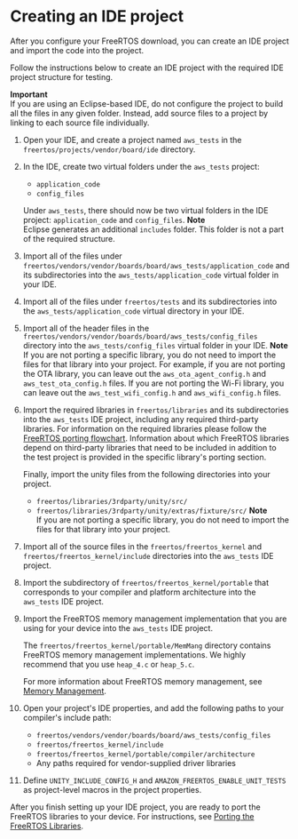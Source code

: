# Creating an IDE project<a name="porting-create-project"></a>

After you configure your FreeRTOS download, you can create an IDE project and import the code into the project\.

Follow the instructions below to create an IDE project with the required IDE project structure for testing\. 

**Important**  
If you are using an Eclipse\-based IDE, do not configure the project to build all the files in any given folder\. Instead, add source files to a project by linking to each source file individually\.

1. Open your IDE, and create a project named `aws_tests` in the `freertos/projects/vendor/board/ide` directory\.

1. In the IDE, create two virtual folders under the `aws_tests` project:
   + `application_code`
   + `config_files`

   Under `aws_tests`, there should now be two virtual folders in the IDE project: `application_code` and `config_files`\.
**Note**  
Eclipse generates an additional `includes` folder\. This folder is not a part of the required structure\.

1. Import all of the files under `freertos/vendors/vendor/boards/board/aws_tests/application_code` and its subdirectories into the `aws_tests/application_code` virtual folder in your IDE\.

1. Import all of the files under `freertos/tests` and its subdirectories into the `aws_tests/application_code` virtual directory in your IDE\.

1. Import all of the header files in the `freertos/vendors/vendor/boards/board/aws_tests/config_files` directory into the `aws_tests/config_files` virtual folder in your IDE\.
**Note**  
If you are not porting a specific library, you do not need to import the files for that library into your project\. For example, if you are not porting the OTA library, you can leave out the `aws_ota_agent_config.h` and `aws_test_ota_config.h` files\. If you are not porting the Wi\-Fi library, you can leave out the `aws_test_wifi_config.h` and `aws_wifi_config.h` files\.

1. Import the required libraries in `freertos/libraries` and its subdirectories into the `aws_tests` IDE project, including any required third\-party libraries\. For information on the required libraries please follow the [FreeRTOS porting flowchart](https://docs.aws.amazon.com/freertos/latest/portingguide/porting-chart.html)\. Information about which FreeRTOS libraries depend on third\-party libraries that need to be included in addition to the test project is provided in the specific library's porting section\. 

   Finally, import the unity files from the following directories into your project\.
   + `freertos/libraries/3rdparty/unity/src/`
   + `freertos/libraries/3rdparty/unity/extras/fixture/src/`
**Note**  
If you are not porting a specific library, you do not need to import the files for that library into your project\.

1. Import all of the source files in the `freertos/freertos_kernel` and `freertos/freertos_kernel/include` directories into the `aws_tests` IDE project\.

1. Import the subdirectory of `freertos/freertos_kernel/portable` that corresponds to your compiler and platform architecture into the `aws_tests` IDE project\.

1. Import the FreeRTOS memory management implementation that you are using for your device into the `aws_tests` IDE project\.

   The `freertos/freertos_kernel/portable/MemMang` directory contains FreeRTOS memory management implementations\. We highly recommend that you use `heap_4.c` or `heap_5.c`\.

   For more information about FreeRTOS memory management, see [Memory Management](https://www.freertos.org/a00111.html)\.

1. Open your project's IDE properties, and add the following paths to your compiler's include path:
   + `freertos/vendors/vendor/boards/board/aws_tests/config_files`
   + `freertos/freertos_kernel/include`
   + `freertos/freertos_kernel/portable/compiler/architecture`
   + Any paths required for vendor\-supplied driver libraries

1. Define `UNITY_INCLUDE_CONFIG_H` and `AMAZON_FREERTOS_ENABLE_UNIT_TESTS` as project\-level macros in the project properties\.

After you finish setting up your IDE project, you are ready to port the FreeRTOS libraries to your device\. For instructions, see [Porting the FreeRTOS Libraries](afr-porting.md)\.